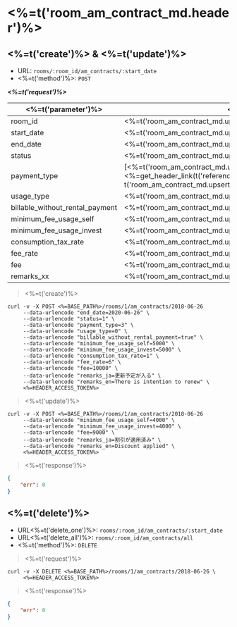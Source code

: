 # <%=t('room_am_contract_md.header')%>

## <%=t('create')%> & <%=t('update')%>

- URL: `rooms/:room_id/am_contracts/:start_date`
- <%=t('method')%>: `POST`

***<%=t('request')%>***

| <%=t('parameter')%> | <%=t('name')%> | <%=t('remarks')%> | <%=t('required')%> | <%=t('data_form')%> |
|---------------------|----------------|-------------------|--------------------|---------------------|
| room_id | <%=t('room_am_contract_md.upsert.fields.room_id')%> | | YES | integer |
| start_date | <%=t('room_am_contract_md.upsert.fields.start_date')%> | <%=t('format_yyyymmdd')%> | YES | string |
| end_date | <%=t('room_am_contract_md.upsert.fields.end_date')%> | <%=t('format_yyyymmdd')%> | NO | string |
| status | <%=t('room_am_contract_md.upsert.fields.status')%> | <%=t('room_am_contract_md.upsert.fields.status_desc')%> | YES | integer |
| payment_type | [<%=t('room_am_contract_md.upsert.fields.payment_type')%>](#<%=get_header_link(t('references'), t('room_am_contract_md.upsert.fields.payment_type'))%>) | | NO | integer |
| usage_type | <%=t('room_am_contract_md.upsert.fields.usage_type')%> | <%=t('room_am_contract_md.upsert.fields.usage_type_desc')%> | NO | integer |
| billable_without_rental_payment | <%=t('room_am_contract_md.upsert.fields.billable_without_rental_payment')%> |  <%=t('room_am_contract_md.upsert.fields.billable_without_rental_payment_desc')%> | NO | bool |
| minimum_fee_usage_self | <%=t('room_am_contract_md.upsert.fields.minimum_fee_usage_self')%> | <%=t('room_am_contract_md.upsert.fields.minimum_fee_usage_self_desc')%> | NO | double |
| minimum_fee_usage_invest | <%=t('room_am_contract_md.upsert.fields.minimum_fee_usage_invest')%> | <%=t('room_am_contract_md.upsert.fields.minimum_fee_usage_invest_desc')%> | NO | double |
| consumption_tax_rate | <%=t('room_am_contract_md.upsert.fields.consumption_tax_rate')%> | <%=t('room_am_contract_md.upsert.fields.consumption_tax_rate_desc')%> | NO | integer |
| fee_rate | <%=t('room_am_contract_md.upsert.fields.fee_rate')%> | <%=t('room_am_contract_md.upsert.fields.fee_rate_desc')%> | NO | double |
| fee | <%=t('room_am_contract_md.upsert.fields.fee')%> | <%=t('room_am_contract_md.upsert.fields.fee_desc')%> | NO | double |
| remarks_xx | <%=t('room_am_contract_md.upsert.fields.remarks')%> | <%=t('multilingual_support')%> | NO | string |

> <%=t('create')%>

```shell
curl -v -X POST <%=BASE_PATH%>/rooms/1/am_contracts/2018-06-26
     --data-urlencode "end_date=2020-06-26" \
     --data-urlencode "status=1" \
     --data-urlencode "payment_type=3" \
     --data-urlencode "usage_type=0" \
     --data-urlencode "billable_without_rental_payment=true" \
     --data-urlencode "minimum_fee_usage_self=5000" \
     --data-urlencode "minimum_fee_usage_invest=5000" \
     --data-urlencode "consumption_tax_rate=1" \
     --data-urlencode "fee_rate=6" \
     --data-urlencode "fee=10000" \
     --data-urlencode "remarks_ja=更新予定が入る" \
     --data-urlencode "remarks_en=There is intention to renew" \
     <%=HEADER_ACCESS_TOKEN%>
```

> <%=t('update')%>

```shell
curl -v -X POST <%=BASE_PATH%>/rooms/1/am_contracts/2018-06-26
     --data-urlencode "minimum_fee_usage_self=4000" \
     --data-urlencode "minimum_fee_usage_invest=4000" \
     --data-urlencode "fee=9000" \
     --data-urlencode "remarks_ja=割引が適用済み" \
     --data-urlencode "remarks_en=Discount applied" \
     <%=HEADER_ACCESS_TOKEN%>
```

> <%=t('response')%>

```json
{
    "err": 0
}
```

## <%=t('delete')%>

- URL<%=t('delete_one')%>: `rooms/:room_id/am_contracts/:start_date`
- URL<%=t('delete_all')%>: `rooms/:room_id/am_contracts/all`
- <%=t('method')%>: `DELETE`

> <%=t('request')%>

```shell
curl -v -X DELETE <%=BASE_PATH%>/rooms/1/am_contracts/2018-06-26 \
     <%=HEADER_ACCESS_TOKEN%>
```

> <%=t('response')%>

```json
{
    "err": 0
}

